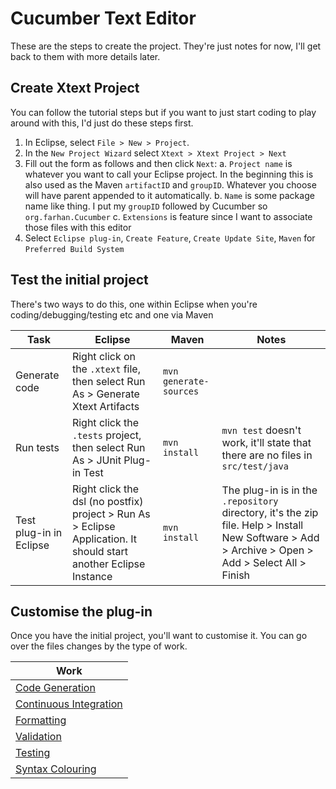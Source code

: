 # Cucumber Text Editor

These are the steps to create the project.
They're just notes for now, I'll get back to them with more details later.

## Create Xtext Project

You can follow the tutorial steps but if you want to just start coding to play around with this, I'd just do these steps first.

1. In Eclipse, select `File > New > Project`.
2. In the `New Project Wizard` select `Xtext > Xtext Project > Next`
3. Fill out the form as follows and then click `Next`:
a. `Project name` is whatever you want to call your Eclipse project. In the beginning this is also used as the Maven `artifactID` and `groupID`. Whatever you choose will have parent appended to it automatically.
b. `Name` is some package name like thing. I put my `groupID` followed by Cucumber so `org.farhan.Cucumber`
c. `Extensions` is feature since I want to associate those files with this editor
5. Select `Eclipse plug-in`, `Create Feature`, `Create Update Site`, `Maven` for `Preferred Build System`

## Test the initial project

There's two ways to do this, one within Eclipse when you're coding/debugging/testing etc and one via Maven 

| Task | Eclipse | Maven | Notes |
| ---- | ------- | ----- | ----- |
| Generate code | Right click on the `.xtext` file, then select Run As > Generate Xtext Artifacts | `mvn generate-sources` | |
| Run tests | Right click the `.tests` project, then select Run As > JUnit Plug-in Test | `mvn install` | `mvn test` doesn't work, it'll state that there are no files in `src/test/java`
| Test plug-in in Eclipse | Right click the dsl (no postfix) project > Run As > Eclipse Application. It should start another Eclipse Instance | `mvn install` | The plug-in is in the `.repository` directory, it's the zip file. Help > Install New Software > Add > Archive > Open  > Add > Select All > Finish | 

## Customise the plug-in

Once you have the initial project, you'll want to customise it.
You can go over the files changes by the type of work.

| Work |
| ---- |
| [Code Generation](Code-Generation.md) |
| [Continuous Integration](Continuous-Integration.md) |
| [Formatting](Formatting.md) |
| [Validation](Validation.md) |
| [Testing](Testing.md) |
| [Syntax Colouring](Syntax-Colouring.md) |
